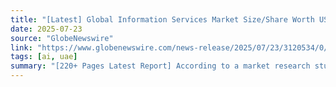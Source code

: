 ```yaml
---
title: "[Latest] Global Information Services Market Size/Share Worth USD 327.94 Billion by 2034 at a 6.91% CAGR: Custom Market Insights (Analysis, Outlook, Leaders, Report, Trends, Forecast, Segmentation, Growth Rate, Value, SWOT Analysis)"
date: 2025-07-23
source: "GlobeNewswire"
link: "https://www.globenewswire.com/news-release/2025/07/23/3120534/0/en/Latest-Global-Information-Services-Market-Size-Share-Worth-USD-327-94-Billion-by-2034-at-a-6-91-CAGR-Custom-Market-Insights-Analysis-Outlook-Leaders-Report-Trends-Forecast-Segmenta.html"
tags: [ai, uae]
summary: "[220+ Pages Latest Report] According to a market research study published by Custom Market Insights, the demand analysis of Global Information Services Market size & share revenue was valued at approximately USD 168.37 Billion in 2024 and is expected to reach…"
---
```


